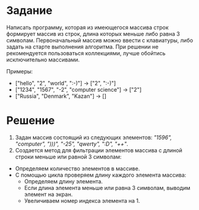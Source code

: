 # Задание
Написать программу, которая из имеющегося массива строк формирует массив из строк, длина которых меньше либо равна 3 символам. Первоначальный массив можно ввести с клавиатуры, либо задать на старте выполнения алгоритма. При решении не рекомендуется пользоваться коллекциями, лучше обойтись исключительно массивами.

Примеры:
* ["hello", "2", "world", ":-)"] -> ["2", ":-)"]
* ["1234", "1567", "-2", "computer science"] -> ["2"]
* ["Russia", "Denmark", "Kazan"] -> []

# Решение
1. Задан массив состоящий из следующих элементов: *"1596", "computer", ")))", "-25", "qwerty", ":D", "++"*.
2. Создается метод для фильтрации элементов массива с длиной строки меньше или равной 3 символам:
* Определяем количество элементов в массиве.
* С помощью цикла проверяем длину каждого элемента массива:
    * Определяем длину элемента.
    * Если длина элемента меньше или равна 3 символам, выводим элемент на экран.
    * Увеличиваем номер индекса элемента на 1.